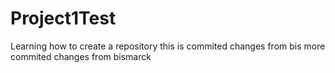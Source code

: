 # Project1Test
Learning how to create a repository
this is commited changes from bis
more commited changes from bismarck
